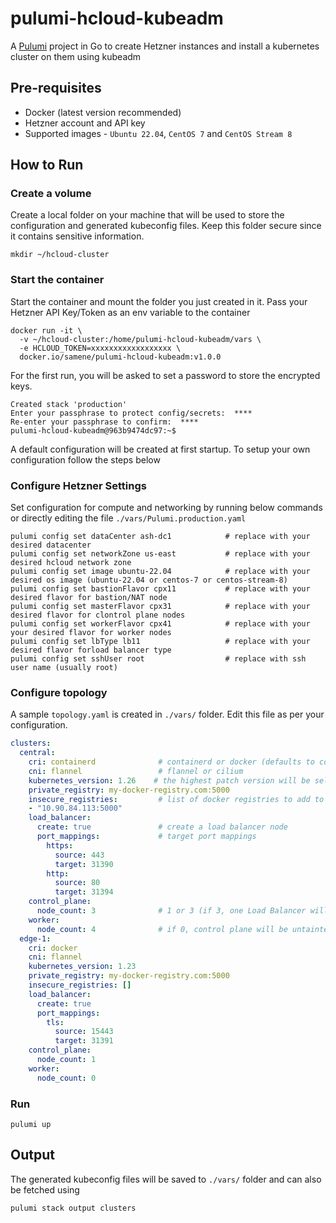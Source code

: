 # pulumi-hcloud-kubeadm

A [Pulumi](https://www.pulumi.com/) project in Go to create Hetzner instances and install a kubernetes cluster on them using kubeadm

## Pre-requisites
- Docker (latest version recommended)
- Hetzner account and API key
- Supported images - `Ubuntu 22.04`, `CentOS 7` and `CentOS Stream 8`

## How to Run

### Create a volume

Create a local folder on your machine that will be used to store the configuration and generated kubeconfig files. Keep this folder secure since it contains sensitive information.

```shell
mkdir ~/hcloud-cluster
```

### Start the container

Start the container and mount the folder you just created in it. Pass your Hetzner API Key/Token as an env variable to the container

``` shell
docker run -it \ 
  -v ~/hcloud-cluster:/home/pulumi-hcloud-kubeadm/vars \
  -e HCLOUD_TOKEN=xxxxxxxxxxxxxxxxxx \
  docker.io/samene/pulumi-hcloud-kubeadm:v1.0.0
```

For the first run, you will be asked to set a password to store the encrypted keys.

``` shell
Created stack 'production'
Enter your passphrase to protect config/secrets:  ****
Re-enter your passphrase to confirm:  ****
pulumi-hcloud-kubeadm@963b9474dc97:~$ 
```

A default configuration will be created at first startup. To setup your own configuration follow the steps below

### Configure Hetzner Settings

Set configuration for compute and networking by running below commands or directly editing the file `./vars/Pulumi.production.yaml`

``` shell
pulumi config set dataCenter ash-dc1            # replace with your desired datacenter
pulumi config set networkZone us-east           # replace with your desired hcloud network zone
pulumi config set image ubuntu-22.04            # replace with your desired os image (ubuntu-22.04 or centos-7 or centos-stream-8)
pulumi config set bastionFlavor cpx11           # replace with your desired flavor for bastion/NAT node
pulumi config set masterFlavor cpx31            # replace with your desired flavor for clontrol plane nodes
pulumi config set workerFlavor cpx41            # replace with your your desired flavor for worker nodes
pulumi config set lbType lb11                   # replace with your desired flavor forload balancer type
pulumi config set sshUser root                  # replace with ssh user name (usually root)
```

### Configure topology

A sample `topology.yaml` is created in `./vars/` folder. Edit this file as per your configuration.

```yaml
clusters:
  central:
    cri: containerd              # containerd or docker (defaults to containerd)
    cni: flannel                 # flannel or cilium
    kubernetes_version: 1.26    # the highest patch version will be selected automatically
    private_registry: my-docker-registry.com:5000
    insecure_registries:         # list of docker registries to add to insecure registries
    - "10.90.84.113:5000"    
    load_balancer:
      create: true               # create a load balancer node
      port_mappings:             # target port mappings
        https:
          source: 443
          target: 31390
        http:
          source: 80
          target: 31394
    control_plane:
      node_count: 3              # 1 or 3 (if 3, one Load Balancer will be created)
    worker:
      node_count: 4              # if 0, control plane will be untainted to schedule workloads
  edge-1:
    cri: docker
    cni: flannel
    kubernetes_version: 1.23
    private_registry: my-docker-registry.com:5000
    insecure_registries: []
    load_balancer:
      create: true
      port_mappings:
        tls:
          source: 15443
          target: 31391
    control_plane:
      node_count: 1
    worker:
      node_count: 0
```

### Run

```
pulumi up
```

## Output

The generated kubeconfig files will be saved to `./vars/` folder and can also be fetched using

```
pulumi stack output clusters
```

